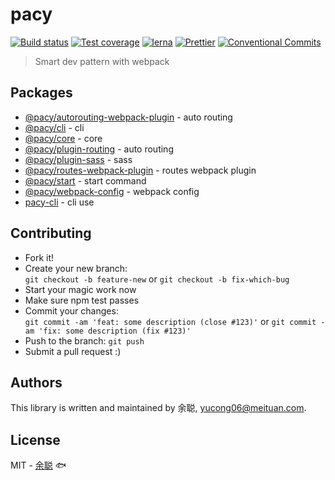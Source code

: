 # pacy

[![Build status](https://img.shields.io/travis/余聪/pacy/master.svg?style=flat-square)](https://travis-ci.org/余聪/pacy)
[![Test coverage](https://img.shields.io/codecov/c/github/余聪/pacy.svg?style=flat-square)](https://codecov.io/github/余聪/pacy?branch=master)
[![lerna](https://img.shields.io/badge/maintained%20with-lerna-cc00ff.svg?style=flat-square)](https://lernajs.io/)
[![Prettier](https://img.shields.io/badge/code_style-prettier-ff69b4.svg?style=flat-square)](https://prettier.io/)
[![Conventional Commits](https://img.shields.io/badge/Conventional%20Commits-1.0.0-yellow.svg?style=flat-square)](https://conventionalcommits.org)

> Smart dev pattern with webpack

## Packages

- [@pacy/autorouting-webpack-plugin](packages/autorouting-webpack-plugin) - auto routing
- [@pacy/cli](packages/cli) - cli
- [@pacy/core](packages/core) - core
- [@pacy/plugin-routing](packages/plugin-routing) - auto routing
- [@pacy/plugin-sass](packages/plugin-sass) - sass
- [@pacy/routes-webpack-plugin](packages/routes-webpack-plugin) - routes webpack plugin
- [@pacy/start](packages/start) - start command
- [@pacy/webpack-config](packages/webpack-config) - webpack config
- [pacy-cli](packages/pacy-cli) - cli use

## Contributing

- Fork it!
- Create your new branch:\
  `git checkout -b feature-new` or `git checkout -b fix-which-bug`
- Start your magic work now
- Make sure npm test passes
- Commit your changes:\
  `git commit -am 'feat: some description (close #123)'` or `git commit -am 'fix: some description (fix #123)'`
- Push to the branch: `git push`
- Submit a pull request :)

## Authors

This library is written and maintained by 余聪, <a href="mailto:yucong06@meituan.com">yucong06@meituan.com</a>.

## License

MIT - [余聪](https://github.com/余聪) 🐟
